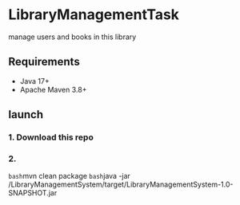 # LibraryManagementTask

manage users and books in this library

## Requirements

- Java 17+
- Apache Maven 3.8+


## launch

### 1. Download this repo

### 2. 
```bash```mvn clean package
```bash```java -jar  /LibraryManagementSystem/target/LibraryManagementSystem-1.0-SNAPSHOT.jar
